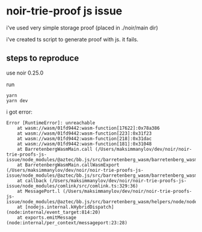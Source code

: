 # noir-trie-proof js issue

i've used very simple storage proof (placed in ./noir/main dir)

i've created ts script to generate proof with js. it fails.

## steps to reproduce

use noir 0.25.0

run

```
yarn
yarn dev
```

i got error:

```
Error [RuntimeError]: unreachable
    at wasm://wasm/01fd9442:wasm-function[17622]:0x78a386
    at wasm://wasm/01fd9442:wasm-function[223]:0x31f23
    at wasm://wasm/01fd9442:wasm-function[218]:0x31dac
    at wasm://wasm/01fd9442:wasm-function[181]:0x31048
    at BarretenbergWasmMain.call (/Users/maksimmanylov/dev/noir/noir-trie-proofs-js-issue/node_modules/@aztec/bb.js/src/barretenberg_wasm/barretenberg_wasm_base/index.ts:101:34)
    at BarretenbergWasmMain.callWasmExport (/Users/maksimmanylov/dev/noir/noir-trie-proofs-js-issue/node_modules/@aztec/bb.js/src/barretenberg_wasm/barretenberg_wasm_main/index.ts:109:10)
    at callback (/Users/maksimmanylov/dev/noir/noir-trie-proofs-js-issue/node_modules/comlink/src/comlink.ts:329:36)
    at MessagePort.l (/Users/maksimmanylov/dev/noir/noir-trie-proofs-js-issue/node_modules/@aztec/bb.js/src/barretenberg_wasm/helpers/node/node_endpoint.ts:12:11)
    at [nodejs.internal.kHybridDispatch] (node:internal/event_target:814:20)
    at exports.emitMessage (node:internal/per_context/messageport:23:28)
```
